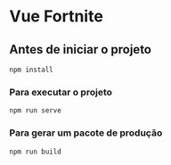 # Vue Fortnite

## Antes de iniciar o projeto
```
npm install
```

### Para executar o projeto
```
npm run serve
```

### Para gerar um pacote de produção
```
npm run build
```